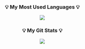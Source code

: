 <h3 align="center">💡 My Most Used Languages 💡</h3>
<p align="center">
  <a href="https://github.com/${JisunHan}">
    <img align="center" src="https://github-readme-stats.vercel.app/api/top-langs/?username=${깃닉네임}&layout=compact&show_icons=${아이콘 보여줄지}&show_owner=${소유자 표기}&hide_title=${타이틀 가리기}&theme=${테마}&hide=${가리고 싶은 언어}" />
  </a>
</p>
<h3 align="center">💡 My Git Stats 💡</h3>
<p align="center">
  <a href="https://github.com/${JisunHan}">
    <img align="center" src="https://github-readme-stats.vercel.app/api?username=${깃닉네임}&hide=${가릴항목}&hide_title=${타이틀숨김}&show_icons=${깃아이콘표시}&include_all_commits=${올해말고 전체년도 커밋표기}&theme=${테마}" />
  </a>
</p>
